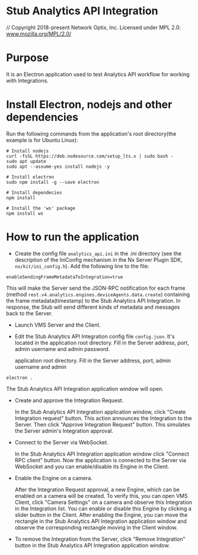 # Stub Analytics API Integration

// Copyright 2018-present Network Optix, Inc. Licensed under MPL 2.0: www.mozilla.org/MPL/2.0/

# Purpose

It is an Electron application used to test Analytics API workflow for working with Integrations.

# Install Electron, nodejs and other dependencies

Run the following commands from the application's root directory(the example is for Ubuntu Linux):
```
# Install nodejs
curl -fsSL https://deb.nodesource.com/setup_lts.x | sudo bash -
sudo apt update
sudo apt --assume-yes install nodejs -y

# Install electron
sudo npm install -g --save electron

# Install dependecies
npm install

# Install the 'ws' package
npm install ws
```

# How to run the application

- Create the config file `analytics_api.ini` in the .ini directory (see the description of the
    IniConfig mechanism in the Nx Server Plugin SDK, `nx/kit/ini_config.h`). Add the following line
    to the file:
```
enableSendingFrameMetadataToIntegration=true
```
This will make the Server send the JSON-RPC notification for each frame (method
`rest.v4.analytics.engines.deviceAgents.data.create`) containing the frame metadata(timestamp) to
the Stub Analytics API Integration. In response, the Stub will send different kinds of metadata
and messages back to the Server.

- Launch VMS Server and the Client.

- Edit the Stub Analytics API Integration config file `config.json`. It's located in the
    application root directory. Fill in the Server address, port, admin username and admin
    password.

    application root directory. Fill in the Server address, port, admin username and admin
```
electron .
```
The Stub Analytics API Integration application window will open.

- Create and approve the Integration Request.

    In the Stub Analytics API Integration application window, click "Create Integration request"
    button. This action announces the Integration to the Server. Then click "Approve Integration
    Request" button. This simulates the Server admin's Integration approval.

- Connect to the Server via WebSocket.

    In the Stub Analytics API Integration application window click "Connect RPC client" button. Now
    the application is connected to the Server via WebSocket and you can enable/disable its Engine
    in the Client.

- Enable the Engine on a camera.

    After the Integration Request approval, a new Engine, which can be enabled on a camera will be
    created. To verify this, you can open VMS Client, click "Camera Settings" on a camera and
    observe this Integration in the Integration list. You can enable or disable this Engine by
    clicking a slider button in the Client. After enabling the Engine, you can move the rectangle
    in the Stub Analytics API Integration application window and observe the corresponding
    rectangle moving in the Client window.

- To remove the Integration from the Server, click "Remove Integration" button in the Stub
    Analytics API Integration application window.
